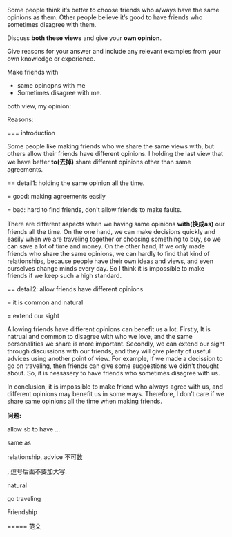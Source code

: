 Some people think it’s better to choose friends who a/ways have the same opinions as them. Other people believe it’s good to have friends who sometimes disagree with them.

Discuss **both these views** and give your **own opinion**.

Give reasons for your answer and include any relevant examples from your own knowledge or experience.



Make friends with 

- same opinopns with me
- Sometimes disagree with me.

both view, my opinion:

Reasons: 



=== introduction

Some people like making friends who we share the same views with, but others allow their friends have different opinions. I holding the last view that we have better **to(去掉)** share different opinions other than same agreements.

== detail1: holding the same opinion all the time.

= good: making agreements easily

= bad: hard to find friends, don't allow friends to make faults.

There are different aspects when we having same opinions **with(换成as)** our friends all the time. On the one hand, we can make decisions quickly and easily when we are traveling together or choosing something to buy, so we can save a lot of time and money. On the other hand, If we only made friends who share the same opinions, we can hardly to find that kind of relationships, because people have their own ideas and views, and even ourselves change minds every day. So I think it is impossible to make friends if we keep such a high standard.

== detail2: allow friends have different opinions

= it is common and natural 

= extend our sight

Allowing friends have different opinions can benefit us a lot. Firstly, It is natrual and common to disagree with who we love, and the same personalities we share is more important. Secondly, we can extend our sight through discussions with our friends, and they will give plenty of useful advices using another point of view. For example, if we made a decission to go on traveling, then friends can give some suggestions we didn't thought about. So, it is nessasery to have friends who sometimes disagree with us.

In conclusion, it is impossible to make friend who always agree with us, and different opinions may benefit us in some ways. Therefore, I don't care if we share same opinions all the time when making friends. 

**问题:** 

allow sb to have ...

same as

relationship, advice 不可数

, 逗号后面不要加大写.

natural

go traveling

Friendship





===== 范文







































